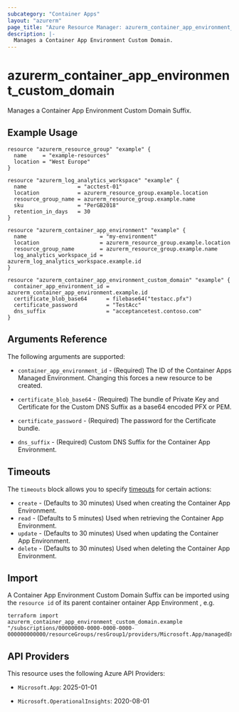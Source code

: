 ```yaml
---
subcategory: "Container Apps"
layout: "azurerm"
page_title: "Azure Resource Manager: azurerm_container_app_environment_custom_domain"
description: |-
  Manages a Container App Environment Custom Domain.
---
```


# azurerm_container_app_environment_custom_domain

Manages a Container App Environment Custom Domain Suffix.

## Example Usage

```hcl
resource "azurerm_resource_group" "example" {
  name     = "example-resources"
  location = "West Europe"
}

resource "azurerm_log_analytics_workspace" "example" {
  name                = "acctest-01"
  location            = azurerm_resource_group.example.location
  resource_group_name = azurerm_resource_group.example.name
  sku                 = "PerGB2018"
  retention_in_days   = 30
}

resource "azurerm_container_app_environment" "example" {
  name                       = "my-environment"
  location                   = azurerm_resource_group.example.location
  resource_group_name        = azurerm_resource_group.example.name
  log_analytics_workspace_id = azurerm_log_analytics_workspace.example.id
}

resource "azurerm_container_app_environment_custom_domain" "example" {
  container_app_environment_id = azurerm_container_app_environment.example.id
  certificate_blob_base64      = filebase64("testacc.pfx")
  certificate_password         = "TestAcc"
  dns_suffix                   = "acceptancetest.contoso.com"
}
```

## Arguments Reference

The following arguments are supported:

* `container_app_environment_id` - (Required) The ID of the Container Apps Managed Environment. Changing this forces a new resource to be created.

* `certificate_blob_base64` - (Required) The bundle of Private Key and Certificate for the Custom DNS Suffix as a base64 encoded PFX or PEM.

* `certificate_password` - (Required) The password for the Certificate bundle.

* `dns_suffix` - (Required) Custom DNS Suffix for the Container App Environment.
## Timeouts

The `timeouts` block allows you to specify [timeouts](https://www.terraform.io/docs/configuration/resources.html#timeouts) for certain actions:

* `create` - (Defaults to 30 minutes) Used when creating the Container App Environment.
* `read` - (Defaults to 5 minutes) Used when retrieving the Container App Environment.
* `update` - (Defaults to 30 minutes) Used when updating the Container App Environment.
* `delete` - (Defaults to 30 minutes) Used when deleting the Container App Environment.

## Import

A Container App Environment Custom Domain Suffix can be imported using the `resource id` of its parent container ontainer App Environment , e.g.

```shell
terraform import azurerm_container_app_environment_custom_domain.example "/subscriptions/00000000-0000-0000-0000-000000000000/resourceGroups/resGroup1/providers/Microsoft.App/managedEnvironments/myEnvironment"
```

## API Providers
<!-- This section is generated, changes will be overwritten -->
This resource uses the following Azure API Providers:

* `Microsoft.App`: 2025-01-01

* `Microsoft.OperationalInsights`: 2020-08-01
